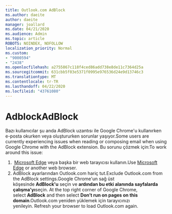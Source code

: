 ```yaml
---
title: Outlook.com AdBlock
ms.author: daeite
author: daeite
manager: joallard
ms.date: 04/21/2020
ms.audience: Admin
ms.topic: article
ROBOTS: NOINDEX, NOFOLLOW
localization_priority: Normal
ms.custom:
- "9000594"
- "2438"
ms.openlocfilehash: a2755867c118f4ced86add738e8de11c7364d25a
ms.sourcegitcommit: 631cbb5f03e5371f0995e976536d24e9d13746c3
ms.translationtype: MT
ms.contentlocale: tr-TR
ms.lasthandoff: 04/22/2020
ms.locfileid: "43761080"
---
```

# <a name="adblock"></a><span data-ttu-id="0fdf3-102">Adblock</span><span class="sxs-lookup"><span data-stu-id="0fdf3-102">AdBlock</span></span>

<span data-ttu-id="0fdf3-103">Bazı kullanıcılar şu anda AdBlock uzantısı ile Google Chrome'u kullanırken e-posta okurken veya oluştururken sorunlar yaşıyor.</span><span class="sxs-lookup"><span data-stu-id="0fdf3-103">Some users are currently experiencing issues when reading or composing email when using Google Chrome with the AdBlock extension.</span></span> <span data-ttu-id="0fdf3-104">Bu sorunu çözmek için:</span><span class="sxs-lookup"><span data-stu-id="0fdf3-104">To work around this issue:</span></span>

1. <span data-ttu-id="0fdf3-105"> [Microsoft Edge](https://www.microsoft.com/windows/microsoft-edge) veya başka bir web tarayıcısı kullanın.</span><span class="sxs-lookup"><span data-stu-id="0fdf3-105">Use [Microsoft Edge](https://www.microsoft.com/windows/microsoft-edge) or another web browser.</span></span>
1. <span data-ttu-id="0fdf3-106">AdBlock ayarlarından Outlook.com hariç tut.</span><span class="sxs-lookup"><span data-stu-id="0fdf3-106">Exclude Outlook.com from the AdBlock settings.</span></span><span data-ttu-id="0fdf3-107">Google Chrome'un sağ üst köşesinde **AdBlock'u** seçin ve **ardından bu etki alanında sayfalarda çalışma'yı**seçin.</span><span class="sxs-lookup"><span data-stu-id="0fdf3-107"> At the top right corner of Google Chrome, select **AdBlock** and then select **Don’t run on pages on this domain**.</span></span><span data-ttu-id="0fdf3-108">Outlook.com yeniden yüklemek için tarayıcınızı yenileyin.</span><span class="sxs-lookup"><span data-stu-id="0fdf3-108"> Refresh your browser to load Outlook.com again.</span></span>